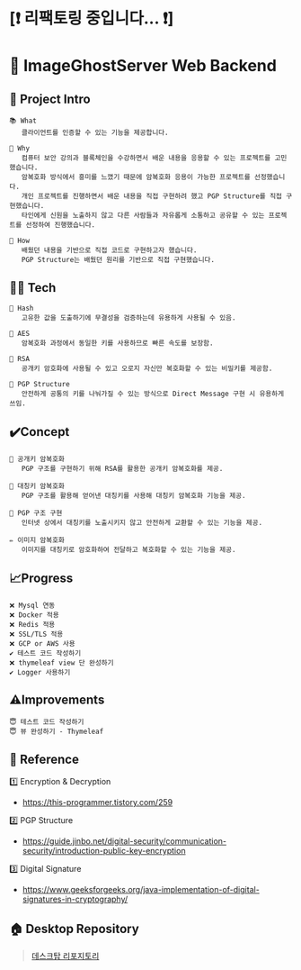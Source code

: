 # [❗️ 리팩토링 중입니다... ❗]️️
# 🧩 ImageGhostServer Web Backend

## 📃 Project Intro
```
📚 What
   클라이언트를 인증할 수 있는 기능을 제공합니다. 

👻 Why
   컴퓨터 보안 강의과 블록체인을 수강하면서 배운 내용을 응용할 수 있는 프로젝트를 고민했습니다. 
   암복호화 방식에서 흥미를 느꼈기 때문에 암복호화 응용이 가능한 프로젝트를 선정했습니다. 
   개인 프로젝트를 진행하면서 배운 내용을 직접 구현하려 했고 PGP Structure를 직접 구현했습니다. 
   타인에게 신원을 노출하지 않고 다른 사람들과 자유롭게 소통하고 공유할 수 있는 프로젝트를 선정하여 진행했습니다. 

🚕 How
   배웠던 내용을 기반으로 직접 코드로 구현하고자 했습니다. 
   PGP Structure는 배웠던 원리를 기반으로 직접 구현했습니다. 
```

## 👨‍💻 Tech
```
📕 Hash
   고유한 값을 도출하기에 무결성을 검증하는데 유용하게 사용될 수 있음. 
   
📗 AES
   암복호화 과정에서 동일한 키를 사용하므로 빠른 속도를 보장함. 
   
📘 RSA
   공개키 암호화에 사용될 수 있고 오로지 자신만 복호화할 수 있는 비밀키를 제공함. 
 
📙 PGP Structure
   안전하게 공통의 키를 나눠가질 수 있는 방식으로 Direct Message 구현 시 유용하게 쓰임. 
```


## ✔️Concept
```
🔪 공개키 암복호화
   PGP 구조를 구현하기 위해 RSA를 활용한 공개키 암복호화를 제공. 
     
💉 대칭키 암복호화
   PGP 구조를 활용해 얻어낸 대칭키를 사용해 대칭키 암복호화 기능을 제공. 
     
🔬 PGP 구조 구현
   인터넷 상에서 대칭키를 노출시키지 않고 안전하게 교환할 수 있는 기능을 제공. 
     
✏ 이미지 암복호화
   이미지를 대칭키로 암호화하여 전달하고 복호화할 수 있는 기능을 제공. 
```


## 📈Progress
```
❌ Mysql 연동  
❌ Docker 적용 
❌ Redis 적용 
❌ SSL/TLS 적용 
❌ GCP or AWS 사용  
✔️ 테스트 코드 작성하기 
❌ thymeleaf view 단 완성하기  
✔️ Logger 사용하기  
```

## ⚠️Improvements
```
😇 테스트 코드 작성하기 
😇 뷰 완성하기 - Thymeleaf 
```

## 🔗 Reference
1️⃣  Encryption & Decryption 
- https://this-programmer.tistory.com/259

2️⃣  PGP Structure 
- https://guide.jinbo.net/digital-security/communication-security/introduction-public-key-encryption 

3️⃣  Digital Signature 
- https://www.geeksforgeeks.org/java-implementation-of-digital-signatures-in-cryptography/

## 🏠 Desktop Repository
> [데스크탑 리포지토리](https://github.com/yuny0623/Java-FileShare-Desktop)
